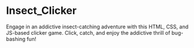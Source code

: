 # Insect_Clicker
Engage in an addictive insect-catching adventure with this HTML, CSS, and JS-based clicker game. Click, catch, and enjoy the addictive thrill of bug-bashing fun!
